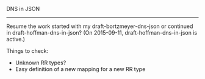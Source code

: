 DNS in JSON
***********

Resume the work started with my draft-bortzmeyer-dns-json or continued in draft-hoffman-dns-in-json? (On 2015-09-11, draft-hoffman-dns-in-json is active.)

Things to check:
* Unknown RR types?
* Easy definition of a new mapping for a new RR type
